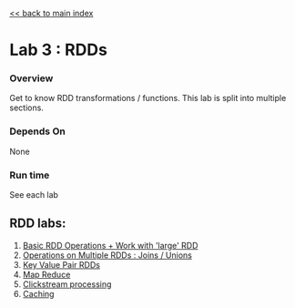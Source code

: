 <link rel='stylesheet' href='../assets/css/main.css'/>

[<< back to main index](../README.md)

Lab 3 : RDDs
============

### Overview
Get to know RDD transformations / functions.  This lab is split into multiple sections.

### Depends On 
None

### Run time
See each lab

## RDD labs:
1. [Basic RDD Operations + Work with 'large' RDD](3.1-rdd-basics.md)
2. [Operations on Multiple RDDs : Joins / Unions ](3.2-rdd-multi.md)
3. [Key Value Pair RDDs](3.3-rdd-kv.md)
4. [Map Reduce](3.4-mapreduce.md)
5. [Clickstream processing](3.5-clickstream.md)
6. [Caching](3.6-caching.md)

